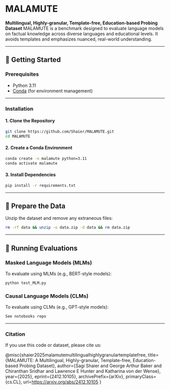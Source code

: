 # MALAMUTE
**Multilingual, Highly-granular, Template-free, Education-based Probing Dataset**
MALAMUTE is a benchmark designed to evaluate language models on factual knowledge across diverse languages and educational levels. It avoids templates and emphasizes nuanced, real-world understanding.

---
## 🚀 Getting Started
### Prerequisites
- Python 3.11
- [Conda](https://docs.conda.io/en/latest/) (for environment management)
---
### Installation
#### 1. Clone the Repository
```bash
git clone https://github.com/Shaier/MALAMUTE.git
cd MALAMUTE
```
#### 2. Create a Conda Environment
```bash
conda create -n malamute python=3.11
conda activate malamute
```
#### 3. Install Dependencies
```bash
pip install -r requirements.txt
```
---
## 📂 Prepare the Data
Unzip the dataset and remove any extraneous files:
```bash
rm -rf data && unzip -o data.zip -d data && rm data.zip
```
---
## 🧪 Running Evaluations
### Masked Language Models (MLMs)
To evaluate using MLMs (e.g., BERT-style models):
```bash
python test_MLM.py
```
### Causal Language Models (CLMs)
To evaluate using CLMs (e.g., GPT-style models):
```bash
See notebooks repo
```
---

### Citation

If you use this code or dataset, please cite us:

@misc{shaier2025malamutemultilingualhighlygranulartemplatefree,
      title={MALAMUTE: A Multilingual, Highly-granular, Template-free, Education-based Probing Dataset}, 
      author={Sagi Shaier and George Arthur Baker and Chiranthan Sridhar and Lawrence E Hunter and Katharina von der Wense},
      year={2025},
      eprint={2412.10105},
      archivePrefix={arXiv},
      primaryClass={cs.CL},
      url=https://arxiv.org/abs/2412.10105
      }
